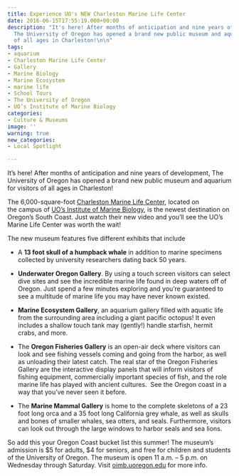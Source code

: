 ```yaml
---
title: Experience UO's NEW Charleston Marine Life Center
date: 2016-06-15T17:55:19.000+00:00
description: "It's here! After months of anticipation and nine years of development,
  The University of Oregon has opened a brand new public museum and aquarium for visitors
  of all ages in Charleston!\n\n"
tags:
- aquarium
- Charleston Marine Life Center
- Gallery
- Marine Biology
- Marine Ecosystem
- marine life
- School Tours
- The University of Oregon
- UO’s Institute of Marine Biology
categories:
- Culture & Museums
image: ''
warning: true
new_categories:
- Local Spotlight

---
```

It&#8217;s here! After months of anticipation and nine years of development, The University of Oregon has opened a brand new public museum and aquarium for visitors of all ages in Charleston!

The 6,000-square-foot <a href="http://oimb.uoregon.edu/cmlc/" target="_blank">Charleston Marine Life Center</a>, located on the campus of <a href="http://oimb.uoregon.edu/" target="_blank">UO&#8217;s Institute of Marine Biology</a>, is the newest destination on Oregon&#8217;s South Coast. Just watch their new video and you&#8217;ll see the UO&#8217;s Marine Life Center was worth the wait!



The new museum features five different exhibits that include

  * A **13 foot skull of a humpback whale** in addition to marine specimens collected by university researchers dating back 50 years.

  * **Underwater Oregon Gallery**. By using a touch screen visitors can select dive sites and see the incredible marine life found in deep waters off of Oregon. Just spend a few minutes exploring and you&#8217;re guaranteed to see a multitude of marine life you may have never known existed.

  * **Marine Ecosystem Gallery**, an aquarium gallery filled with aquatic life from the surrounding area including a giant pacific octopus! It even includes a shallow touch tank may (gently!) handle starfish, hermit crabs, and more.

  * The **Oregon Fisheries Gallery** is an open-air deck where visitors can look and see fishing vessels coming and going from the harbor, as well as unloading their latest catch. The real star of the Oregon Fisheries Gallery are the interactive display panels that will inform visitors of fishing equipment, commercially important species of fish, and the role marine life has played with ancient cultures.  See the Oregon coast in a way that you&#8217;ve never seen it before.

  * The **Marine Mammal Gallery** is home to the complete skeletons of a 23 foot long orca and a 35 foot long California grey whale, as well as skulls and bones of smaller whales, sea otters, and seals. Furthermore, visitors can look out through the large windows to harbor seals and sea lions.

So add this your Oregon Coast bucket list this summer! The museum&#8217;s admission is $5 for adults, $4 for seniors, and free for children and students of the University of Oregon. The museum is open 11 a.m. &#8211; 5 p.m. on Wednesday through Saturday. Visit <a href="http://oimb.uoregon.edu/cmlc/" target="_blank">oimb.uoregon.edu</a> for more info.